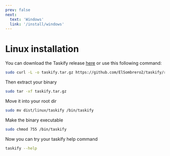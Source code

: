 ```yaml
---
prev: false
next:
  text: 'Windows'
  link: '/install/windows'
---
```


# Linux installation

You can download the Taskify release [here](https://github.com/ElSombrero2/taskify/releases/) or use this following command:
```bash
sudo curl -L -o taskify.tar.gz https://github.com/ElSombrero2/taskify/releases/download/release-v0.1.4/taskify-linux.tar.gz
```

Then extract your binary

```bash
sudo tar -xf taskify.tar.gz
```

Move it into your root dir

```bash
sudo mv dist/linux/taskify /bin/taskify
```

Make the binary executable

```bash
sudo chmod 755 /bin/taskify
```

Now you can try your taskify help command

```bash
taskify --help
```
